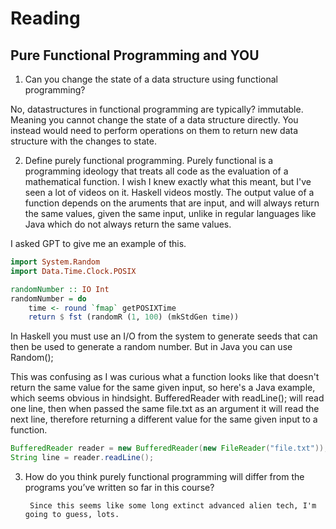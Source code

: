# Reading

## Pure Functional Programming and YOU

1. Can you change the state of a data structure using functional programming?

No, datastructures in functional programming are typically? immutable. Meaning you cannot change the state of a data structure directly. You instead would
need to perform operations on them to return new data structure with the changes to state.

2. Define purely functional programming.
Purely functional is a programming ideology that treats all code as the evaluation of a mathematical function. I wish I knew exactly what this meant, but
I've seen a lot of videos on it. Haskell videos mostly. The output value of a function depends on the aruments that are input, and will always return the
same values, given the same input, unlike in regular languages like Java which do not always return the same values.

I asked GPT to give me an example of this.
``` Haskell
import System.Random
import Data.Time.Clock.POSIX

randomNumber :: IO Int
randomNumber = do
    time <- round `fmap` getPOSIXTime
    return $ fst (randomR (1, 100) (mkStdGen time))
```
In Haskell you must use an I/O from the system to generate seeds that can then be used to generate a random number. But in Java you can use Random();

This was confusing as I was curious what a function looks like that doesn't return the same value for the same given input, so here's a Java example, which seems
obvious in hindsight. BufferedReader with readLine(); will read one line, then when passed the same file.txt as an argument it will read the next line, therefore
returning a different value for the same given input to a function.
``` Java
BufferedReader reader = new BufferedReader(new FileReader("file.txt"));
String line = reader.readLine();
```

3. How do you think purely functional programming will differ from the programs you’ve written so far in this course?

        Since this seems like some long extinct advanced alien tech, I'm going to guess, lots.
